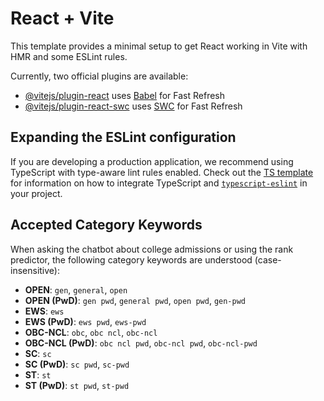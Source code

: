 # React + Vite

This template provides a minimal setup to get React working in Vite with HMR and some ESLint rules.

Currently, two official plugins are available:

- [@vitejs/plugin-react](https://github.com/vitejs/vite-plugin-react/blob/main/packages/plugin-react) uses [Babel](https://babeljs.io/) for Fast Refresh
- [@vitejs/plugin-react-swc](https://github.com/vitejs/vite-plugin-react/blob/main/packages/plugin-react-swc) uses [SWC](https://swc.rs/) for Fast Refresh

## Expanding the ESLint configuration

If you are developing a production application, we recommend using TypeScript with type-aware lint rules enabled. Check out the [TS template](https://github.com/vitejs/vite/tree/main/packages/create-vite/template-react-ts) for information on how to integrate TypeScript and [`typescript-eslint`](https://typescript-eslint.io) in your project.

## Accepted Category Keywords

When asking the chatbot about college admissions or using the rank predictor,
the following category keywords are understood (case-insensitive):

- **OPEN**: `gen`, `general`, `open`
- **OPEN (PwD)**: `gen pwd`, `general pwd`, `open pwd`, `gen-pwd`
- **EWS**: `ews`
- **EWS (PwD)**: `ews pwd`, `ews-pwd`
- **OBC-NCL**: `obc`, `obc ncl`, `obc-ncl`
- **OBC-NCL (PwD)**: `obc ncl pwd`, `obc-ncl pwd`, `obc-ncl-pwd`
- **SC**: `sc`
- **SC (PwD)**: `sc pwd`, `sc-pwd`
- **ST**: `st`
- **ST (PwD)**: `st pwd`, `st-pwd`
